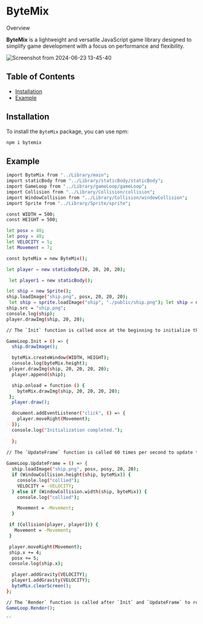 # ByteMix

Overview

**ByteMix** is a lightweight and versatile JavaScript game library designed to simplify game development with a focus on performance and flexibility.

![Screenshot from 2024-06-23 13-45-40](https://github.com/acharyamanish006/ByteMix/assets/100832817/ae74770b-2eee-48bd-9636-3aef99968f31)

## Table of Contents

- [Installation](#installation)
- [Example](#example)

## Installation

To install the `ByteMix` package, you can use npm:

```bash
npm i bytemix
```

## Example

```bash
import ByteMix from "../Library/main";
import staticBody from "../Library/staticBody/staticBody";
import GameLoop from "../Library/gameLoop/gameLoop";
import Collision from "../Library/Collision/collision";
import WindowCollision from "../Library/Collision/windowCollision";
import Sprite from "../Library/Sprite/sprite";

const WIDTH = 500;
const HEIGHT = 500;

let posx = 40;
let posy = 40;
let VELOCITY = 5;
let Movement = 7;

const byteMix = new ByteMix();

let player = new staticBody(20, 20, 20, 20);

 let player1 = new staticBody();

let ship = new Sprite();
ship.loadImage("ship.png", posx, 20, 20, 20);
 let ship = sprite.loadImage("ship", "./public/ship.png"); let ship = new Image();
ship.src = "ship.png";
console.log(ship);
player.drawImg(ship, 20, 20);

// The `Init` function is called once at the beginning to initialize the game.

GameLoop.Init = () => {
  ship.drawImage();

  byteMix.createWindow(WIDTH, HEIGHT);
  console.log(byteMix.height);
 player.drawImg(ship, 20, 20, 20, 20);
  player.append(ship);

  ship.onload = function () {
    byteMix.drawImg(ship, 20, 20, 20, 20);
 };
  player.draw();

  document.addEventListener("click", () => {
    player.moveRight(Movement);
  });
  console.log("Initialization completed.");
  
  };
  
// The `UpdateFrame` function is called 60 times per second to update the game state.

GameLoop.UpdateFrame = () => {
  ship.loadImage("ship.png", posx, posy, 20, 20);
  if (WindowCollision.height(ship, byteMix)) {
    console.log("collied");
    VELOCITY = -VELOCITY;
  } else if (WindowCollision.width(ship, byteMix)) {
    console.log("collied");

    Movement = -Movement;
  }

 if (Collision(player, player1)) {
   Movement = -Movement;
 }

 player.moveRight(Movement);
 ship.x += 4;
  posx += 5;
 console.log(ship.x);

  player.addGravity(VELOCITY);
  player1.addGravity(VELOCITY);
  byteMix.clearScreen();
};

// The `Render` function is called after `Init` and `UpdateFrame` to render the current state of the game.
GameLoop.Render();

``
```
